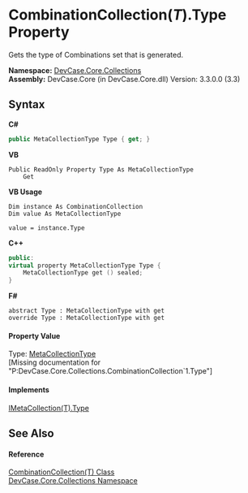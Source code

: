 # CombinationCollection(*T*).Type Property 
 

Gets the type of Combinations set that is generated.

**Namespace:**&nbsp;<a href="N_DevCase_Core_Collections">DevCase.Core.Collections</a><br />**Assembly:**&nbsp;DevCase.Core (in DevCase.Core.dll) Version: 3.3.0.0 (3.3)

## Syntax

**C#**<br />
``` C#
public MetaCollectionType Type { get; }
```

**VB**<br />
``` VB
Public ReadOnly Property Type As MetaCollectionType
	Get
```

**VB Usage**<br />
``` VB Usage
Dim instance As CombinationCollection
Dim value As MetaCollectionType

value = instance.Type

```

**C++**<br />
``` C++
public:
virtual property MetaCollectionType Type {
	MetaCollectionType get () sealed;
}
```

**F#**<br />
``` F#
abstract Type : MetaCollectionType with get
override Type : MetaCollectionType with get
```


#### Property Value
Type: <a href="T_DevCase_Core_Collections_MetaCollectionType">MetaCollectionType</a><br />\[Missing <value> documentation for "P:DevCase.Core.Collections.CombinationCollection`1.Type"\]

#### Implements
<a href="P_DevCase_Core_Collections_IMetaCollection_1_Type">IMetaCollection(T).Type</a><br />

## See Also


#### Reference
<a href="T_DevCase_Core_Collections_CombinationCollection_1">CombinationCollection(T) Class</a><br /><a href="N_DevCase_Core_Collections">DevCase.Core.Collections Namespace</a><br />